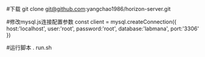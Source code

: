 #下载
git clone git@github.com:yangchao1986/horizon-server.git

#修改mysql.js连接配置参数
const client = mysql.createConnection({
  host:'localhost',
  user:'root',
  password:'root',
  database:'labmana',
  port:'3306'
})

#运行脚本
. run.sh